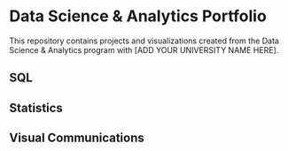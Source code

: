 # Data Science & Analytics Portfolio

This repository contains projects and visualizations created from the Data Science & Analytics program with [ADD YOUR UNIVERSITY NAME HERE].


## SQL


## Statistics


## Visual Communications
